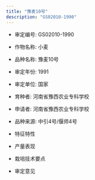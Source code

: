 ```yaml
---
title: "豫麦10号"
description: "GS02010-1990"
---
```

* 审定编号:  GS02010-1990

*  作物名称:  小麦

*  品种名称:  豫麦10号

*  审定年份:  1991

*  审定单位:  国家

* 育种者:  河南省豫西农业专科学校

*  申请者:  河南省豫西农业专科学校

*  品种来源:  中引4号/偃师4号

*  特征特性


*  产量表现


*  栽培技术要点


*  审定意见

